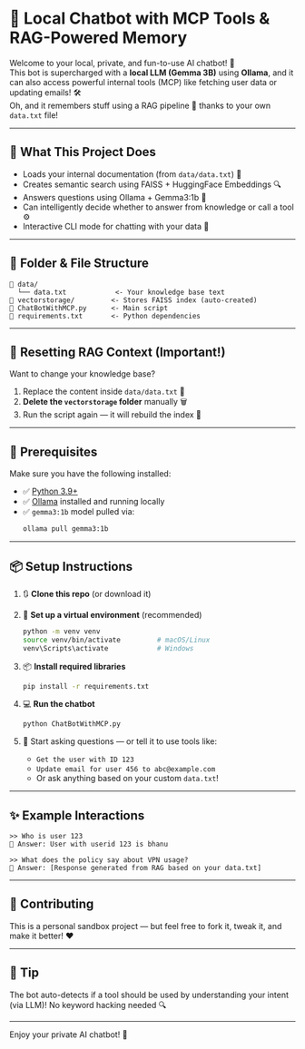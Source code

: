 # 🤖 Local Chatbot with MCP Tools & RAG-Powered Memory

Welcome to your local, private, and fun-to-use AI chatbot! 🎉  
This bot is supercharged with a **local LLM (Gemma 3B)** using **Ollama**, and it can also access powerful internal tools (MCP) like fetching user data or updating emails! 🛠️  
Oh, and it remembers stuff using a RAG pipeline 🔁 thanks to your own `data.txt` file!

---

## 🧠 What This Project Does

- Loads your internal documentation (from `data/data.txt`) 📄
- Creates semantic search using FAISS + HuggingFace Embeddings 🔍
- Answers questions using Ollama + Gemma3:1b 🤯
- Can intelligently decide whether to answer from knowledge or call a tool ⚙️
- Interactive CLI mode for chatting with your data 💬

---

## 📂 Folder & File Structure

```
📁 data/
  └── data.txt            <- Your knowledge base text
📁 vectorstorage/         <- Stores FAISS index (auto-created)
📄 ChatBotWithMCP.py      <- Main script
📄 requirements.txt       <- Python dependencies
```

---

## 🧼 Resetting RAG Context (Important!)

Want to change your knowledge base?

1. Replace the content inside `data/data.txt` 📝  
2. **Delete the `vectorstorage` folder** manually 🗑️  
3. Run the script again — it will rebuild the index 🔄

---

## 🧪 Prerequisites

Make sure you have the following installed:

- ✅ [Python 3.9+](https://www.python.org/downloads/)
- ✅ [Ollama](https://ollama.com/) installed and running locally
- ✅ `gemma3:1b` model pulled via:
  ```bash
  ollama pull gemma3:1b
  ```

---

## 📦 Setup Instructions

1. 🔃 **Clone this repo** (or download it)

2. 🧪 **Set up a virtual environment** (recommended)

   ```bash
   python -m venv venv
   source venv/bin/activate         # macOS/Linux
   venv\Scripts\activate            # Windows
   ```

3. 📦 **Install required libraries**

   ```bash
   pip install -r requirements.txt
   ```

4. 💻 **Run the chatbot**

   ```bash
   python ChatBotWithMCP.py
   ```

5. 🧠 Start asking questions — or tell it to use tools like:
   - `Get the user with ID 123`
   - `Update email for user 456 to abc@example.com`
   - Or ask anything based on your custom `data.txt`!

---

## ✨ Example Interactions

```text
>> Who is user 123
📝 Answer: User with userid 123 is bhanu

>> What does the policy say about VPN usage?
📝 Answer: [Response generated from RAG based on your data.txt]
```

---

## 🤝 Contributing

This is a personal sandbox project — but feel free to fork it, tweak it, and make it better! ❤️

---

## 🧠 Tip

The bot auto-detects if a tool should be used by understanding your intent (via LLM)! No keyword hacking needed 🔍

---

Enjoy your private AI chatbot! 🚀  